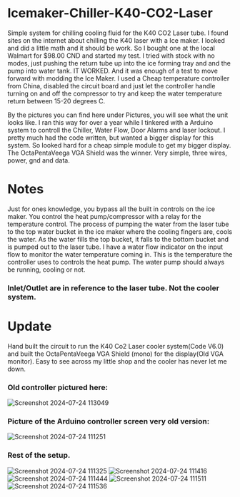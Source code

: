 # Icemaker-Chiller-K40-CO2-Laser

Simple system for chilling cooling fluid for the K40 CO2 Laser tube.
I found sites on the internet about chilling the K40 laser with a Ice maker. I looked and did a little math and it should be work.
So I bought one at the local Walmart for $98.00 CND and started my test.
I tried with stock with no modes, just pushing the return tube up into the ice forming tray and and the pump into water tank.
IT WORKED. And it was enough of a test to move forward with modding the Ice Maker. 
I used a Cheap temperature controller from China, disabled the circuit board and just let the controller handle turning on and off the compressor
to try and keep the water temperature return between 15-20 degrees C.

By the pictures you can find here under Pictures, you will see what the unit looks like. I ran this way for over a year while I tinkered with 
a Arduino system to controll the Chiller, Water Flow, Door Alarms and laser lockout.
I pretty much had the code written, but wanted a bigger display for this system. So looked hard for a cheap simple module to get my bigger display.
The OctaPentaVeega VGA Shield was the winner. Very simple, three wires, power, gnd and data. 


# Notes
Just for ones knowledge, you bypass all the built in controls on the ice maker. You control the heat pump/compressor with a relay for the temperature control.
The process of pumping the water from the laser tube to the top water bucket in the ice maker where the cooling fingers are, cools the water. As the water fills the top bucket, it falls to the bottom bucket and is pumped out to the laser tube. I have a water flow indicator on the input flow to monitor the water temperature coming in. This is the temperature the controller uses to controls the heat pump. The water pump should always be running, cooling or not.
### Inlet/Outlet are in reference to the laser tube. Not the cooler system.




# Update 
Hand built the circuit to run the K40 Co2 Laser cooler system(Code V6.0) and built the OctaPentaVeega VGA Shield (mono) for the display(Old VGA monitor).
Easy to see across my little shop and the cooler has never let me down. 

### Old controller pictured here:
![Screenshot 2024-07-24 113049](https://github.com/user-attachments/assets/427cda58-9d0d-44eb-ba97-f612c33827cf)

### Picture of the Arduino controller screen very old version:
![Screenshot 2024-07-24 111251](https://github.com/user-attachments/assets/9a9cad58-1962-4d91-9657-df44336ace87)
### Rest of the setup. 
![Screenshot 2024-07-24 111325](https://github.com/user-attachments/assets/40305bf1-5a5d-4601-b0bc-5ce330576fc6)
![Screenshot 2024-07-24 111416](https://github.com/user-attachments/assets/40d12ab4-6d2c-4d84-b41e-21f1e7d21716)
![Screenshot 2024-07-24 111444](https://github.com/user-attachments/assets/66fb1828-48ec-4d6b-ab71-6170b6326284)
![Screenshot 2024-07-24 111511](https://github.com/user-attachments/assets/d1be73b3-65b9-4c3f-bfbe-c5ae2d46ff21)
![Screenshot 2024-07-24 111536](https://github.com/user-attachments/assets/8df83108-ada1-424b-96b0-b3c1c0a37f92)



